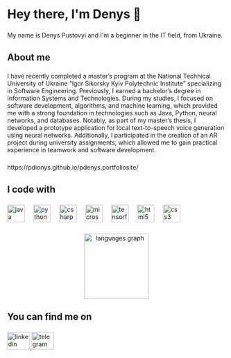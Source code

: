 <h1 align="left">Hey there, I'm Denys 👋</h1>

###

<p align="left">My name is Denys Pustovyi and I'm a beginner in the IT field, from Ukraine.</p>

###

<h2 align="left">About me</h2>

###

<p align="left">I have recently completed a master’s program at the National Technical University of Ukraine “Igor Sikorsky Kyiv Polytechnic Institute” specializing in Software Engineering. Previously, I earned a bachelor’s degree in Information Systems and Technologies. During my studies, I focused on software development, algorithms, and machine learning, which provided me with a strong foundation in technologies such as Java, Python, neural networks, and databases. Notably, as part of my master’s thesis, I developed a prototype application for local text-to-speech voice generation using neural networks. Additionally, I participated in the creation of an AR project during university assignments, which allowed me to gain practical experience in teamwork and software development.</p>

###

<p align="left">https://pdionys.github.io/pdenys.portfoliosite/</p>

###

<h2 align="left">I code with</h2>

###

<div align="left">
  <img src="https://cdn.jsdelivr.net/gh/devicons/devicon/icons/java/java-original.svg" height="40" alt="java logo"  />
  <img width="12" />
  <img src="https://cdn.jsdelivr.net/gh/devicons/devicon/icons/python/python-original.svg" height="40" alt="python logo"  />
  <img width="12" />
  <img src="https://cdn.jsdelivr.net/gh/devicons/devicon/icons/csharp/csharp-original.svg" height="40" alt="csharp logo"  />
  <img width="12" />
  <img src="https://cdn.jsdelivr.net/gh/devicons/devicon/icons/microsoftsqlserver/microsoftsqlserver-plain.svg" height="40" alt="microsoftsqlserver logo"  />
  <img width="12" />
  <img src="https://cdn.jsdelivr.net/gh/devicons/devicon/icons/tensorflow/tensorflow-original.svg" height="40" alt="tensorflow logo"  />
  <img width="12" />
  <img src="https://cdn.jsdelivr.net/gh/devicons/devicon/icons/html5/html5-original.svg" height="40" alt="html5 logo"  />
  <img width="12" />
  <img src="https://cdn.jsdelivr.net/gh/devicons/devicon/icons/css3/css3-original.svg" height="40" alt="css3 logo"  />
</div>

###

<div align="center">
  <img src="https://github-readme-stats.vercel.app/api/top-langs?username=PDionys&locale=en&hide_title=false&layout=compact&card_width=320&langs_count=5&theme=dracula&hide_border=false&order=2" height="150" alt="languages graph"  />
</div>

###

<h2 align="left">You can find me on</h2>

###

<div align="left">
  <a href="linkedin.com/in/denys-p-055198348" target="_blank">
    <img src="https://raw.githubusercontent.com/maurodesouza/profile-readme-generator/master/src/assets/icons/social/linkedin/default.svg" width="52" height="40" alt="linkedin logo"  />
  </a>
  <a href="@maozedoong" target="_blank">
    <img src="https://raw.githubusercontent.com/maurodesouza/profile-readme-generator/master/src/assets/icons/social/telegram/default.svg" width="52" height="40" alt="telegram logo"  />
  </a>
</div>

###
